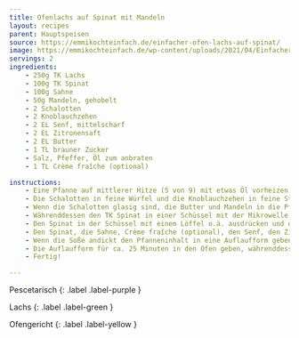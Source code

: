 ```yaml
---
title: Ofenlachs auf Spinat mit Mandeln
layout: recipes
parent: Hauptspeisen
source: https://emmikochteinfach.de/einfacher-ofen-lachs-auf-spinat/
image: https://emmikochteinfach.de/wp-content/uploads/2021/04/Einfacher-Ofen-Lachs-auf-Spinat-11.webp
servings: 2
ingredients:
    - 250g TK Lachs
    - 100g TK Spinat
    - 100g Sahne
    - 50g Mandeln, gehobelt
    - 2 Schalotten
    - 2 Knoblauchzehen
    - 2 EL Senf, mittelscharf
    - 2 EL Zitronensaft
    - 2 EL Butter
    - 1 TL brauner Zucker
    - Salz, Pfeffer, Öl zum anbraten
    - 1 TL Crème fraîche (optional)

instructions:
    - Eine Pfanne auf mittlerer Hitze (5 von 9) mit etwas Öl vorheizen, den Backofen auf 160°C Umluft vorheizen.
    - Die Schalotten in feine Würfel und die Knoblauchzehen in feine Streifen schneiden und in die Pfanne geben.
    - Wenn die Schalotten glasig sind, die Butter und Mandeln in die Pfanne geben.
    - Währenddessen den TK Spinat in einer Schüssel mit der Mikrowelle auf-/antauen (60-80 Sekunden bei 1000W).
    - Den Spinat in der Schüssel mit einem Löffel o.ä. ausdrücken und das überschüssige Wasser wegkippen.
    - Den Spinat, die Sahne, Crème fraîche (optional), den Senf, den Zitronensaft und den braunen Zucker in die Pfanne geben und vermischen. Mit Salz und Pfeffer würzen.
    - Wenn die Soße andickt den Pfanneninhalt in eine Auflaufform geben und den TK Lachs darauf legen. Die Oberseite vom Lachs mit etwas Öl bestreichen und salzen.
    - Die Auflaufform für ca. 25 Minuten in den Ofen geben, währenddessen eine Beilage zubereiten (Kartoffelpüree, Kroketten, Reis, ..).
    - Fertig!

---
```

Pescetarisch
{: .label .label-purple }

Lachs
{: .label .label-green }

Ofengericht
{: .label .label-yellow }
